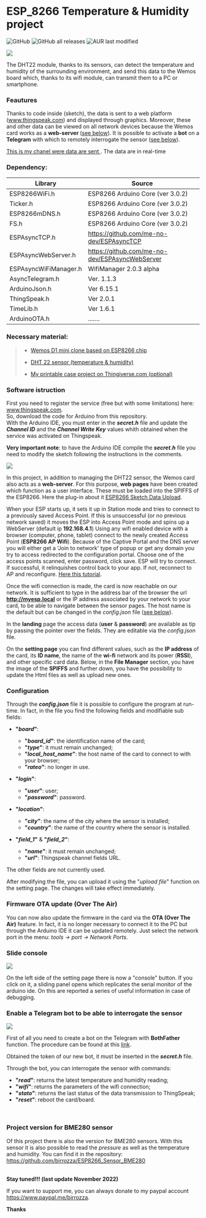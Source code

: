 # ESP_8266 Temperature & Humidity project
<p>
<img alt="GitHub" src="https://img.shields.io/github/license/birrozza/esp_8266_T-H">
<img alt="GitHub all releases" src="https://img.shields.io/github/downloads/birrozza/esp_8266_T-H/total">
<img alt="AUR last modified" src="https://img.shields.io/aur/last-modified/esp_8266_T-H">
</p>

![](/images/login_page.png)

<p>The DHT22 module, thanks to its sensors, can detect the temperature and humidity of the surrounding environment, and send this data to the Wemos board which, thanks to its wifi module, can transmit them to a PC or smartphone.</p>

### Feautures
Thanks to code inside (sketch), the data is sent to a web platform (www.thingspeak.com) and displayed through graphics. Moreover, these and other data can be viewed on all network devices because the Wemos card works as a <strong>web-server </strong>([see below](#software-istruction)). It is possible to activate a **bot** on a **Telegram** with which to remotely interrogate the sensor ([see below](#Enable-a-Telegram-bot-to-be-able-to-interrogate-the-sensor)).


[This is my chanel were data are sent ](https://thingspeak.com/channels/867219).  The data are in real-time

### Dependency:
| Library | Source |
| ------ | ------ |
| ESP8266WiFi.h | ESP8266 Arduino Core (ver 3.0.2) |
| Ticker.h | ESP8266 Arduino Core (ver 3.0.2) |
| ESP8266mDNS.h | ESP8266 Arduino Core (ver 3.0.2) |
| FS.h| ESP8266 Arduino Core (ver 3.0.2) |
| ESPAsyncTCP.h | https://github.com/me-no-dev/ESPAsyncTCP |
| ESPAsyncWebServer.h | https://github.com/me-no-dev/ESPAsyncWebServer |
| ESPAsyncWiFiManager.h | WifiManager 2.0.3 alpha |
| AsyncTelegram.h | Ver. 1.1.3 |
| ArduinoJson.h | Ver 6.15.1 |
| ThingSpeak.h | Ver 2.0.1 |
| TimeLib.h | Ver 1.6.1 |
| ArduinoOTA.h | ....... |

<h3>Necessary material:</h3>

<blockquote>
<ul>
<li><p> <a href="https://www.banggood.com/Geekcreit-D1-mini-V2_2_0-WIFI-Internet-Development-Board-Based-ESP8266-4MB-FLASH-ESP-12S-Chip-p-1143874.html?p=MX1504307245201310VT&custlinkid=673886">Wemos D1 mini clone based on ESP8266 chip </a></p></li>
<li><p> <a href="https://www.banggood.com/AM2302-DHT22-Temperature-And-Humidity-Sensor-Module-For-Arduino-SCM-p-937403.html?rmmds=search&cur_warehouse=CN">DHT 22 sensor (temperature & humidity)</a></p></li>
<li><p> <a href="https://www.thingiverse.com/thing:3965015">My printable case project on Thingiverse.com (optional)</a></p></li>
</ul>
</blockquote>

<h3>Software istruction</h3>

<p>First you need to register the service (free but with some limitations) here:  <a href="https://thingspeak.com">www.thingspeak.com</a>. 
<br> 
 So,  download the code for Arduino from this repository.
<br>
With the Arduino IDE, you must enter in the <b><em>secret.h</em></b> file and update the <em><strong>Channel ID</em></strong> and the <em><strong>Channel Write Key</strong></em> values whith obtained when the service was activated on Thingspeak.</p>
<b>Very important note</b>: to have the Arduino IDE compile the <b><em>secret.h</em></b> file you need to modify the sketch following the instructions in the comments.

![](/images/comment.png)

In this project, in addition to managing the DHT22 sensor, the Wemos card also acts as a <strong>web-server</strong>. For this purpose, <strong>web pages</strong> have been created which function as a user interface. These must be loaded into the SPIFFS of the ESP8266. Here the plug-in about it [ESP8266 Sketch Data Upload](https://github.com/esp8266/arduino-esp8266fs-plugin).

When your ESP starts up, it sets it up in Station mode and tries to connect to a previously saved Access Point.
If this is unsuccessful (or no previous network saved) it moves the ESP into Access Point mode and spins up a  WebServer (default ip <strong>192.168.4.1</strong>)
Using any wifi enabled device with a browser (computer, phone, tablet) connect to the newly created Access Point (<strong>ESP8266 AP Wifi</strong>).
Because of the Captive Portal and the DNS server you will either get a 'Join to network' type of popup or get any domain you try to access redirected to the configuration portal.
Choose one of the access points scanned, enter password, click save.
ESP will try to connect. If successful, it relinquishes control back to your app. If not, reconnect to AP and reconfigure.
[Here this tutorial](https://github.com/alanswx/ESPAsyncWiFiManager).

Once the wifi connection is made, the card is now reachable on our network. It is sufficient to type in the address bar of the browser the url <b>http://myesp.local</b> or the IP address associated by your network to your card, to be able to navigate between the sensor pages. The host name is the default but can be changed in the _config.json_ file ([see below](#configuration)).  

In the <b>landing</b> page the access data (<b>user</b> & <b>password</b>) are available as tip by passing the pointer over the fields. They are editable via the _config.json_ file.

On the <strong>setting page</strong> you can find different values, such as the <strong>IP address</strong> of the card, its <strong>ID name</strong>, the name of the <strong>wi-fi</strong> network and its power (<strong>RSSI</strong>), and other specific card data.
Below, in the <strong>File Manager</strong> section, you have the image of the <strong>SPIFFS</strong> and further down, you have the possibility to update the Html files as well as upload new ones.

<h3>Configuration</h3>

Through the <b>_config.json_</b> file it is possible to configure the program at run-time.
In fact, in the file you find the following fields and modifiable sub fields:

*  <b>"_board_"</b>:

    *  <b>"_board_id_"</b>: the identification name of the card;
    *  <b>"_type_"</b>: it must remain unchanged;
    *  <b>"_local_host_name_"</b>: the host name of the card to connect to with your browser;
    *  <b>"_rateo_"</b>: no longer in use.

*  <b>"_login_"</b>:    
    *  <b>"_user_"</b>: user;
    *  <b>"_password_"</b>: password.
    

*  <b>"_location_"</b>:    
    *  <b>"_city_"</b>: the name of the city where the sensor is installed;
    *  <b>"_country_"</b>: the name of the country where the sensor is installed.
    

*  <b>"_field_1_"</b> & <b>"_field_2_"</b>:    
    *  <b>"_name_"</b>: it must remain unchanged;
    *  <b>"_url_"</b>: Thingspeak channel fields URL.

The other fields are not currently used.

After modifying the file, you can upload it using the "_upload file_" function on the setting page. The changes will take effect immediately.


### Firmware OTA update (Over The Air)
You can now also update the firmware in the card via the **OTA (Over The Air)** feature. In fact, it is no longer necessary to connect it to the PC but through the Arduino IDE it can be updated remotely. Just select the network port in the menu: *tools -> port -> Network Ports*.

### Slide console

![](/images/console_open.png)

On the left side of the setting page there is now a "console" button. If you click on it, a sliding panel opens which replicates the serial monitor of the arduino ide. On this are reported a series of useful information in case of debugging.

### Enable a Telegram bot to be able to interrogate the sensor

![](/images/telegram.jpg)

First of all you need to create a bot on the Telegram with <b>BothFather</b> function. The procedure 
can be found at this <a href="https://core.telegram.org/bots#6-botfather">link</a>.

Obtained the token of our new bot, it must be inserted in the <b>_secret.h_</b> file.

Through the bot, you can interrogate the sensor with commands:
<ul>
    <li><b>"<em>read</em>"</b>:  returns the latest temperature and humidity reading;</li>
    <li><b>"<em>wifi</em>"</b>:  returns the parameters of the wifi connection;</li>
    <li><b>"<em>stato</em>"</b>: returns the last status of the data transmission to ThingSpeak;</li>
    <li><b>"<em>reset</em>"</b>: reboot the card/board.</li>
</ul> 
<br>

### Project version for BME280 sensor
Of this project there is also the version for BME280 sensors. With this sensor it is also possible to read the *pressure* as well as the temperature and humidity. You can find it in the repository: https://github.com/birrozza/ESP8266_Sensor_BME280

<br>
<strong>Stay tuned!!! (last update November 2022)</strong>

If you want to support me, you can always donate to my paypal account https://www.paypal.me/birrozza. 

**Thanks**